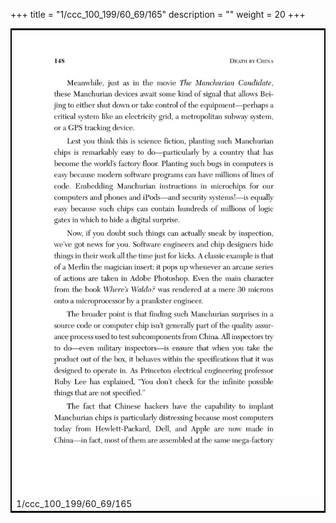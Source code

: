 +++
title = "1/ccc_100_199/60_69/165"
description = ""
weight = 20
+++

<table style="border:2px solid black;max-width:800px;max-height:800px;" 
><tr><td><img class="center-fit-jpg"
src="/jpg_/out_jpg_dbc_165.jpg"  >1/ccc_100_199/60_69/165</img></td></tr></table>